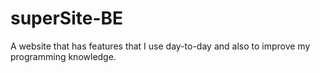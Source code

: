 # superSite-BE
A website that has features that I use day-to-day and also to improve my programming knowledge.
